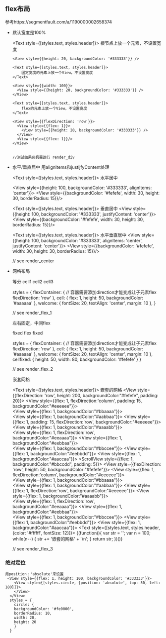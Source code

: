 ## flex布局
参考https://segmentfault.com/a/1190000002658374

- 默认宽度是100%
    

    <Text style={[styles.text, styles.header]}>
	      根节点上放一个元素，不设置宽度
	  </Text>        

	  <View style={{height: 20, backgroundColor: '#333333'}} />

	  <Text style={[styles.text, styles.header]}>
	      固定宽度的元素上放一个View，不设置宽度
	  </Text> 

	  <View style={{width: 100}}>
	    <View style={{height: 20, backgroundColor: '#333333'}} />
	  </View>

	  <Text style={[styles.text, styles.header]}>
	      flex的元素上放一个View，不设置宽度
	  </Text> 

	  <View style={{flexDirection: 'row'}}>
	    <View style={{flex: 1}}>
	      <View style={{height: 20, backgroundColor: '#333333'}} />
	    </View>
	    <View style={{flex: 1}}/>
	  </View>


	  //测试结果见机器运行 render_div

- 水平/垂直居中
	用alignItems和justijfyContent处理
	
	<Text style={[styles.text, styles.header]}>
        水平居中
    </Text>

    <View style={{height: 100, backgroundColor: '#333333', alignItems: 'center'}}>
      <View style={{backgroundColor: '#fefefe', width: 30, height: 30, borderRadius: 15}}/>
    </View>

     <Text style={[styles.text, styles.header]}>
        垂直居中
    </Text>
    <View style={{height: 100, backgroundColor: '#333333', justifyContent: 'center'}}>
      <View style={{backgroundColor: '#fefefe', width: 30, height: 30, borderRadius: 15}}/>
    </View>

    <Text style={[styles.text, styles.header]}>
        水平垂直居中
    </Text>
    <View style={{height: 100, backgroundColor: '#333333', alignItems: 'center', justifyContent: 'center'}}>
      <View style={{backgroundColor: '#fefefe', width: 30, height: 30, borderRadius: 15}}/>
    </View>


    // see render_center

 - 网格布局

 	等分
 	<View style={styles.flexContainer}>
      <View style={styles.cell}>
        <Text style={styles.welcome}>
          cell1
        </Text>
      </View>
      <View style={styles.cell}>
        <Text style={styles.welcome}>
          cell2
        </Text>
      </View>
      <View style={styles.cell}>
        <Text style={styles.welcome}>
          cell3
        </Text>
      </View>
    </View>

    styles = {
        flexContainer: {
            // 容器需要添加direction才能变成让子元素flex
            flexDirection: 'row'
        },
        cell: {
            flex: 1,
            height: 50,
            backgroundColor: '#aaaaaa'
        },
        welcome: {
            fontSize: 20,
            textAlign: 'center',
            margin: 10
        },
    }

    // see render_flex_1



    左右固定，中间flex

    <View style={styles.flexContainer}>
      <View style={styles.cellfixed}>
        <Text style={styles.welcome}>
          fixed
        </Text>
      </View>
      <View style={styles.cell}>
        <Text style={styles.welcome}>
          flex
        </Text>
      </View>
      <View style={styles.cellfixed}>
        <Text style={styles.welcome}>
          fixed
        </Text>
      </View>
    </View>

    styles = {
        flexContainer: {
            // 容器需要添加direction才能变成让子元素flex
            flexDirection: 'row'
        },
        cell: {
            flex: 1,
            height: 50,
            backgroundColor: '#aaaaaa'
        },
        welcome: {
            fontSize: 20,
            textAlign: 'center',
            margin: 10
        },
        cellfixed: {
            height: 50,
            width: 80,
            backgroundColor: '#fefefe'
        } 
    }

    // see render_flex_2

    嵌套网格

    <Text style={[styles.text, styles.header]}>
	    嵌套的网格
	  </Text>
	  <View style={{flexDirection: 'row', height: 200, backgroundColor:"#fefefe", padding: 20}}>
	    <View style={{flex: 1, flexDirection:'column', padding: 15, backgroundColor:"#eeeeee"}}>  
	        <View style={{flex: 1, backgroundColor:"#bbaaaa"}}>  
	        </View>
	        <View style={{flex: 1, backgroundColor:"#aabbaa"}}>
	        </View>
	    </View>
	    <View style={{flex: 1, padding: 15, flexDirection:'row', backgroundColor:"#eeeeee"}}>
	        <View style={{flex: 1, backgroundColor:"#aaaabb"}}>  
	            <View style={{flex: 1, flexDirection:'row', backgroundColor:"#eeaaaa"}}> 
	               <View style={{flex: 1, backgroundColor:"#eebbaa"}}>  
	              </View>
	              <View style={{flex: 1, backgroundColor:"#bbccee"}}>
	              </View> 
	            </View>
	            <View style={{flex: 1, backgroundColor:"#eebbdd"}}>
	            </View>
	        </View>
	        <View style={{flex: 1, backgroundColor:"#aaccaa"}}>
	          <ScrollView style={{flex: 1, backgroundColor:"#bbccdd", padding: 5}}>
	                <View style={{flexDirection: 'row', height: 50, backgroundColor:"#fefefe"}}>
	                  <View style={{flex: 1, flexDirection:'column', backgroundColor:"#eeeeee"}}>  
	                      <View style={{flex: 1, backgroundColor:"#bbaaaa"}}>  
	                      </View>
	                      <View style={{flex: 1, backgroundColor:"#aabbaa"}}>
	                      </View>
	                  </View>
	                  <View style={{flex: 1, flexDirection:'row', backgroundColor:"#eeeeee"}}>
	                      <View style={{flex: 1, backgroundColor:"#aaaabb"}}>  
	                          <View style={{flex: 1, flexDirection:'row', backgroundColor:"#eeaaaa"}}> 
	                             <View style={{flex: 1, backgroundColor:"#eebbaa"}}>  
	                            </View>
	                            <View style={{flex: 1, backgroundColor:"#bbccee"}}>
	                            </View> 
	                          </View>
	                          <View style={{flex: 1, backgroundColor:"#eebbdd"}}>
	                          </View>
	                      </View>
	                      <View style={{flex: 1, backgroundColor:"#aaccaa"}}>
	                      </View>
	                  </View>
	                </View>
	                <Text style={[styles.text, styles.header, {color: '#ffffff', fontSize: 12}]}>
	                  {(function(){
	                    var str = '';
	                    var n = 100;
	                    while(n--) {
	                      str += '嵌套的网格' + '\n';
	                    }
	                    return str;
	                  })()}
	                </Text>
	          </ScrollView> 
	        </View>
	    </View>
	  </View>

	  // see render_flex_3



### 绝对定位
	用position：'absolute'来设置
	 <View style={{flex: 1, height: 100, backgroundColor: '#333333'}}>
	    <View style={[styles.circle, {position: 'absolute', top: 50, left: 180}]}>
	    </View>
	  </View>
	  styles = {
	    circle: {
	    backgroundColor: '#fe0000',
	    borderRadius: 10,
	    width: 20,
	    height: 20
	    }
	  }

